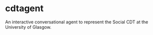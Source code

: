 # cdtagent
An interactive conversational agent to represent the Social CDT at the University of Glasgow.
